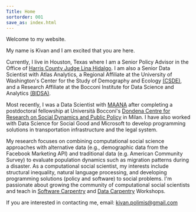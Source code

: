 ```yaml
---
Title: Home
sortorder: 001
save_as: index.html
---
```

Welcome to my website.

My name is Kivan and I am excited that you are here.

Currently, I live in Houston, Texas where I am a Senior Policy Advisor in the Office of <a href = "https://cjo.harriscountytx.gov/">Harris County Judge Lina Hidalgo</a>. I am also a Senior Data Scientist with Atlas Analytics, a Regional Affiliate at the University of Washington's Center for the Study of Demography and Ecology <a href = "https://csde.washington.edu/">(CSDE)</a>, and a Research Affiliate at the Bocconi Institute for Data Science and Analytics <a href = "http://www.bidsa.unibocconi.eu/wps/wcm/connect/Site/Bidsa/Home">(BIDSA)</a>.

Most recently, I was a Data Scientist with <a href="https://maana.io">MAANA</a> after completing a postdoctoral fellowship at Università Bocconi's <a href="http://www.dondena.unibocconi.it/wps/wcm/connect/Cdr/Centro_Dondena/Home"> Dondena Centre for Research on Social Dynamics and Public Policy</a> in Milan.
I have also worked with Data Science for Social Good and Microsoft to develop programming solutions in transportation infrastructure and the legal system.

My research focuses on combining computational social science approaches with
alternative data (e.g., demographic data from the Facebook Marketing API) and traditional data (e.g. American Community Survey) to evaluate population dynamics such as migration patterns during a disaster. As a computational
social scientist, my interests include structural inequality, natural language processing,
and developing programming solutions (policy and software) to social problems. I'm passionate
about growing the community of computational social scientists and teach in
 [Software Carpentry](https://software-carpentry.org/) and
 [Data Carpentry](http://www.datacarpentry.org/) Workshops.

If you are interested in contacting me, email: [kivan.polimis@gmail.com](mailto:kivan.polimis@gmail.com)
<p style="text-align:center;"><img src="../../images/Kivan.jpg" alt="Kivan" style="width: 36%; height: 36%></p>
